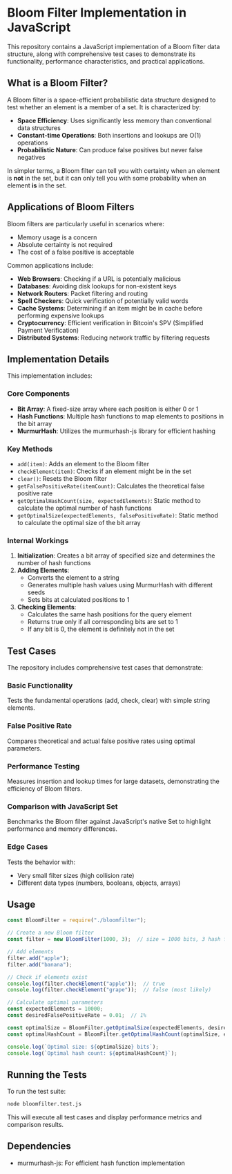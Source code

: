 # Bloom Filter Implementation in JavaScript

This repository contains a JavaScript implementation of a Bloom filter data structure, along with comprehensive test cases to demonstrate its functionality, performance characteristics, and practical applications.

## What is a Bloom Filter?

A Bloom filter is a space-efficient probabilistic data structure designed to test whether an element is a member of a set. It is characterized by:

- **Space Efficiency**: Uses significantly less memory than conventional data structures
- **Constant-time Operations**: Both insertions and lookups are O(1) operations
- **Probabilistic Nature**: Can produce false positives but never false negatives

In simpler terms, a Bloom filter can tell you with certainty when an element is **not** in the set, but it can only tell you with some probability when an element **is** in the set.

## Applications of Bloom Filters

Bloom filters are particularly useful in scenarios where:

- Memory usage is a concern
- Absolute certainty is not required
- The cost of a false positive is acceptable

Common applications include:

- **Web Browsers**: Checking if a URL is potentially malicious
- **Databases**: Avoiding disk lookups for non-existent keys
- **Network Routers**: Packet filtering and routing
- **Spell Checkers**: Quick verification of potentially valid words
- **Cache Systems**: Determining if an item might be in cache before performing expensive lookups
- **Cryptocurrency**: Efficient verification in Bitcoin's SPV (Simplified Payment Verification)
- **Distributed Systems**: Reducing network traffic by filtering requests

## Implementation Details

This implementation includes:

### Core Components

- **Bit Array**: A fixed-size array where each position is either 0 or 1
- **Hash Functions**: Multiple hash functions to map elements to positions in the bit array
- **MurmurHash**: Utilizes the murmurhash-js library for efficient hashing

### Key Methods

- `add(item)`: Adds an element to the Bloom filter
- `checkElement(item)`: Checks if an element might be in the set
- `clear()`: Resets the Bloom filter
- `getFalsePositiveRate(itemCount)`: Calculates the theoretical false positive rate
- `getOptimalHashCount(size, expectedElements)`: Static method to calculate the optimal number of hash functions
- `getOptimalSize(expectedElements, falsePositiveRate)`: Static method to calculate the optimal size of the bit array

### Internal Workings

1. **Initialization**: Creates a bit array of specified size and determines the number of hash functions
2. **Adding Elements**:
   - Converts the element to a string
   - Generates multiple hash values using MurmurHash with different seeds
   - Sets bits at calculated positions to 1
3. **Checking Elements**:
   - Calculates the same hash positions for the query element
   - Returns true only if all corresponding bits are set to 1
   - If any bit is 0, the element is definitely not in the set

## Test Cases

The repository includes comprehensive test cases that demonstrate:

### Basic Functionality

Tests the fundamental operations (add, check, clear) with simple string elements.

### False Positive Rate

Compares theoretical and actual false positive rates using optimal parameters.

### Performance Testing

Measures insertion and lookup times for large datasets, demonstrating the efficiency of Bloom filters.

### Comparison with JavaScript Set

Benchmarks the Bloom filter against JavaScript's native Set to highlight performance and memory differences.

### Edge Cases

Tests the behavior with:

- Very small filter sizes (high collision rate)
- Different data types (numbers, booleans, objects, arrays)

## Usage

```javascript
const BloomFilter = require("./bloomfilter");

// Create a new Bloom filter
const filter = new BloomFilter(1000, 3);  // size = 1000 bits, 3 hash functions

// Add elements
filter.add("apple");
filter.add("banana");

// Check if elements exist
console.log(filter.checkElement("apple"));  // true
console.log(filter.checkElement("grape"));  // false (most likely)

// Calculate optimal parameters
const expectedElements = 10000;
const desiredFalsePositiveRate = 0.01;  // 1%

const optimalSize = BloomFilter.getOptimalSize(expectedElements, desiredFalsePositiveRate);
const optimalHashCount = BloomFilter.getOptimalHashCount(optimalSize, expectedElements);

console.log(`Optimal size: ${optimalSize} bits`);
console.log(`Optimal hash count: ${optimalHashCount}`);
```

## Running the Tests

To run the test suite:

```bash
node bloomfilter.test.js
```

This will execute all test cases and display performance metrics and comparison results.

## Dependencies

- murmurhash-js: For efficient hash function implementation
